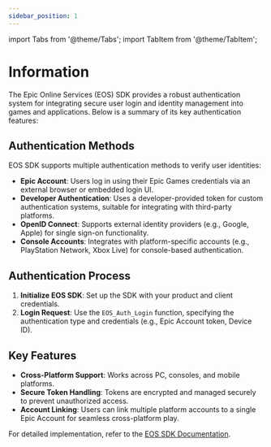 ```yaml
---
sidebar_position: 1
---
```


import Tabs from '@theme/Tabs';
import TabItem from '@theme/TabItem';

# Information

The Epic Online Services (EOS) SDK provides a robust authentication system for integrating secure user login and identity management into games and applications. Below is a summary of its key authentication features:

## Authentication Methods
EOS SDK supports multiple authentication methods to verify user identities:
- **Epic Account**: Users log in using their Epic Games credentials via an external browser or embedded login UI.
- **Developer Authentication**: Uses a developer-provided token for custom authentication systems, suitable for integrating with third-party platforms.
- **OpenID Connect**: Supports external identity providers (e.g., Google, Apple) for single sign-on functionality.
- **Console Accounts**: Integrates with platform-specific accounts (e.g., PlayStation Network, Xbox Live) for console-based authentication.

## Authentication Process
1. **Initialize EOS SDK**: Set up the SDK with your product and client credentials.
2. **Login Request**: Use the `EOS_Auth_Login` function, specifying the authentication type and credentials (e.g., Epic Account token, Device ID).

## Key Features
- **Cross-Platform Support**: Works across PC, consoles, and mobile platforms.
- **Secure Token Handling**: Tokens are encrypted and managed securely to prevent unauthorized access.
- **Account Linking**: Users can link multiple platform accounts to a single Epic Account for seamless cross-platform play.

For detailed implementation, refer to the [EOS SDK Documentation](https://dev.epicgames.com/docs/services/en-US/api-ref/interfaces/auth/).